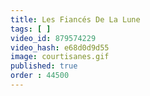 ```yaml
---
title: Les Fiancés De La Lune
tags: [ ]
video_id: 879574229
video_hash: e68d0d9d55
image: courtisanes.gif
published: true
order : 44500
---
```

